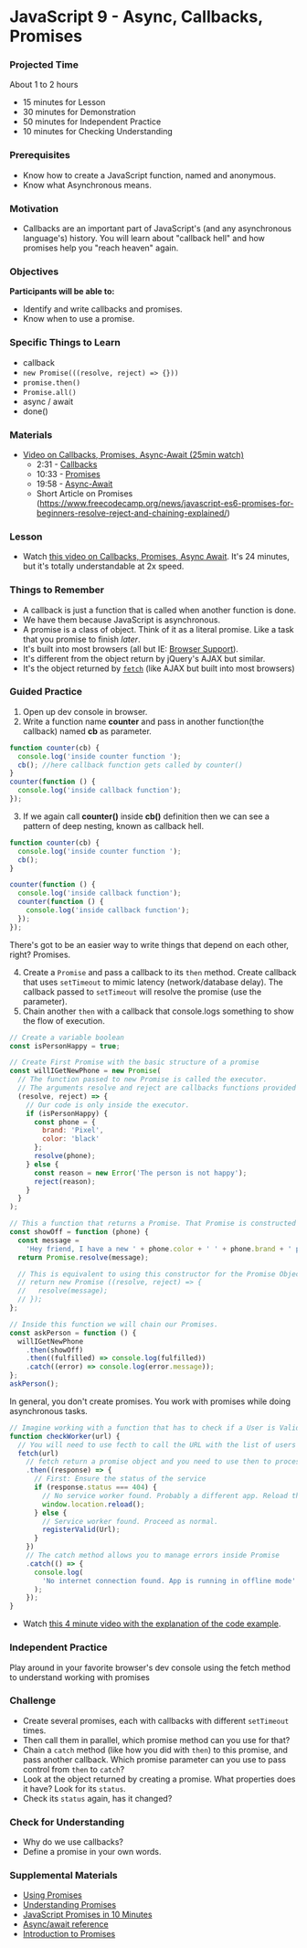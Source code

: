 # JavaScript 9 - Async, Callbacks, Promises

### Projected Time

About 1 to 2 hours

- 15 minutes for Lesson
- 30 minutes for Demonstration
- 50 minutes for Independent Practice
- 10 minutes for Checking Understanding

### Prerequisites

- Know how to create a JavaScript function, named and anonymous.
- Know what Asynchronous means.

### Motivation

- Callbacks are an important part of JavaScript's (and any asynchronous language's) history. You will learn about "callback hell" and how promises help you "reach heaven" again.

### Objectives

**Participants will be able to:**

- Identify and write callbacks and promises.
- Know when to use a promise.

### Specific Things to Learn

- callback
- `new Promise(((resolve, reject) => {}))`
- `promise.then()`
- `Promise.all()`
- async / await
- done()

### Materials

- [Video on Callbacks, Promises, Async-Await (25min watch)](https://youtu.be/PoRJizFvM7s)
  - 2:31 - [Callbacks](https://youtu.be/PoRJizFvM7s?t=151)
  - 10:33 - [Promises](https://youtu.be/PoRJizFvM7s?t=633)
  - 19:58 - [Async-Await](https://youtu.be/PoRJizFvM7s?t=1199)
  - Short Article on Promises (https://www.freecodecamp.org/news/javascript-es6-promises-for-beginners-resolve-reject-and-chaining-explained/)

### Lesson

- Watch [this video on Callbacks, Promises, Async Await](https://youtu.be/PoRJizFvM7s). It's 24 minutes, but it's totally understandable at 2x speed.

### Things to Remember

- A callback is just a function that is called when another function is done.
- We have them because JavaScript is asynchronous.
- A promise is a class of object. Think of it as a literal promise. Like a task that you promise to finish _later_.
- It's built into most browsers (all but IE: [Browser Support](https://developer.mozilla.org/en-US/docs/Web/JavaScript/Reference/Global_Objects/Promise#Browser_compatibility)).
- It's different from the object return by jQuery's AJAX but similar.
- It's the object returned by [`fetch`](https://developer.mozilla.org/en-US/docs/Web/API/Fetch_API) (like AJAX but built into most browsers)

### Guided Practice

1. Open up dev console in browser.
2. Write a function name **counter** and pass in another function(the callback) named **cb** as parameter.

```js
function counter(cb) {
  console.log('inside counter function ');
  cb(); //here callback function gets called by counter()
}
counter(function () {
  console.log('inside callback function');
});
```

3. If we again call **counter()** inside **cb()** definition then we can see a pattern of deep nesting, known as callback hell.

```js
function counter(cb) {
  console.log('inside counter function ');
  cb();
}

counter(function () {
  console.log('inside callback function');
  counter(function () {
    console.log('inside callback function');
  });
});
```

There's got to be an easier way to write things that depend on each other, right? Promises.

4. Create a `Promise` and pass a callback to its `then` method. Create callback that uses `setTimeout` to mimic latency (network/database delay). The callback passed to `setTimeout` will resolve the promise (use the parameter).
5. Chain another `then` with a callback that console.logs something to show the flow of execution.

```js
// Create a variable boolean
const isPersonHappy = true;

// Create First Promise with the basic structure of a promise
const willIGetNewPhone = new Promise(
  // The function passed to new Promise is called the executor.
  // The arguments resolve and reject are callbacks functions provided by JavaScript itself.
  (resolve, reject) => {
    // Our code is only inside the executor.
    if (isPersonHappy) {
      const phone = {
        brand: 'Pixel',
        color: 'black'
      };
      resolve(phone);
    } else {
      const reason = new Error('The person is not happy');
      reject(reason);
    }
  }
);

// This a function that returns a Promise. That Promise is constructed using a static method.
const showOff = function (phone) {
  const message =
    'Hey friend, I have a new ' + phone.color + ' ' + phone.brand + ' phone';
  return Promise.resolve(message);

  // This is equivalent to using this constructor for the Promise Object
  // return new Promise ((resolve, reject) => {
  //   resolve(message);
  // });
};

// Inside this function we will chain our Promises.
const askPerson = function () {
  willIGetNewPhone
    .then(showOff)
    .then((fulfilled) => console.log(fulfilled))
    .catch((error) => console.log(error.message));
};
askPerson();
```

In general, you don't create promises. You work with promises while doing asynchronous tasks.

```js
// Imagine working with a function that has to check if a User is Valid from a URL
function checkWorker(url) {
  // You will need to use fecth to call the URL with the list of users
  fetch(url)
    // fetch return a promise object and you need to use then to process the response
    .then((response) => {
      // First: Ensure the status of the service
      if (response.status === 404) {
        // No service worker found. Probably a different app. Reload the page.
        window.location.reload();
      } else {
        // Service worker found. Proceed as normal.
        registerValid(Url);
      }
    })
    // The catch method allows you to manage errors inside Promise
    .catch(() => {
      console.log(
        'No internet connection found. App is running in offline mode'
      );
    });
}
```

- Watch [this 4 minute video with the explanation of the code example](https://www.youtube.com/watch?v=_4Y7ly8k0j4&ab_channel=CrissRodriguez).

### Independent Practice

Play around in your favorite browser's dev console using the fetch method to understand working with promises

### Challenge

- Create several promises, each with callbacks with different `setTimeout` times.
- Then call them in parallel, which promise method can you use for that?
- Chain a `catch` method (like how you did with `then`) to this promise, and pass another callback. Which promise parameter can you use to pass control from `then` to `catch`?
- Look at the object returned by creating a promise. What properties does it have? Look for its `status`.
- Check its `status` again, has it changed?

### Check for Understanding

- Why do we use callbacks?
- Define a promise in your own words.

### Supplemental Materials

- [Using Promises](https://developer.mozilla.org/en-US/docs/Web/JavaScript/Guide/Using_promises)
- [Understanding Promises](https://developer.mozilla.org/en-US/docs/Learn/JavaScript/Asynchronous/Promises)
- [JavaScript Promises in 10 Minutes](https://www.youtube.com/watch?v=DHvZLI7Db8E)
- [Async/await reference](https://javascript.info/async-await)
- [Introduction to Promises](https://beta.observablehq.com/@mbostock/introduction-to-promises)
